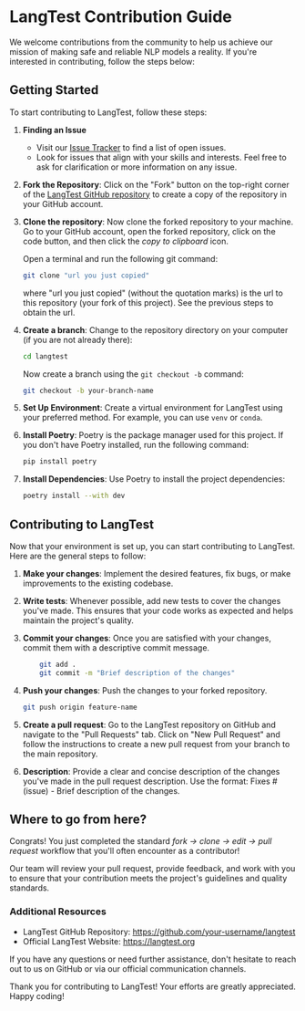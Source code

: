 # LangTest Contribution Guide

We welcome contributions from the community to help us achieve our mission of making safe and reliable NLP models a reality. If you're interested in contributing, follow the steps below:

## Getting Started

To start contributing to LangTest, follow these steps:

1. **Finding an Issue**

   - Visit our [Issue Tracker](https://github.com/JohnSnowLabs/langtest.git/issues) to find a list of open issues.
   - Look for issues that align with your skills and interests. Feel free to ask for clarification or more information on any issue.

2. **Fork the Repository**: Click on the "Fork" button on the top-right corner of the [LangTest GitHub repository](https://github.com/JohnSnowLabs/langtest.git) to create a copy of the repository in your GitHub account.

3. **Clone the repository**: Now clone the forked repository to your machine. Go to your GitHub account, open the forked repository, click on the code button, and then click the _copy to clipboard_ icon.

   Open a terminal and run the following git command:

   ```bash
   git clone "url you just copied"
   ```
   where "url you just copied" (without the quotation marks) is the url to this repository (your fork of this project). See the previous steps to obtain the url.

4. **Create a branch**: Change to the repository directory on your computer (if you are not already there):

   ```bash
   cd langtest
   ```

   Now create a branch using the `git checkout -b` command:

   ```bash
   git checkout -b your-branch-name
   ```

5. **Set Up Environment**: Create a virtual environment for LangTest using your preferred method. For example, you can use `venv` or `conda`.

6. **Install Poetry**: Poetry is the package manager used for this project. If you don't have Poetry installed, run the following command:

   ```bash
   pip install poetry
   ```

7. **Install Dependencies**: Use Poetry to install the project dependencies:

   ```bash
   poetry install --with dev
   ```

## Contributing to LangTest

Now that your environment is set up, you can start contributing to LangTest. Here are the general steps to follow:

1. **Make your changes**: Implement the desired features, fix bugs, or make improvements to the existing codebase.

2. **Write tests**: Whenever possible, add new tests to cover the changes you've made. This ensures that your code works as expected and helps maintain the project's quality.

3. **Commit your changes**: Once you are satisfied with your changes, commit them with a descriptive commit message.

    ```bash 
        git add .
        git commit -m "Brief description of the changes"
    ```
5. **Push your changes**: Push the changes to your forked repository.
    ```bash 
    git push origin feature-name
    ```

6. **Create a pull request**: Go to the LangTest repository on GitHub and navigate to the "Pull Requests" tab. Click on "New Pull Request" and follow the instructions to create a new pull request from your branch to the main repository.

7. **Description**: Provide a clear and concise description of the changes you've made in the pull request description. Use the format: Fixes # (issue) - Brief description of the changes.

## Where to go from here?

Congrats! You just completed the standard _fork -> clone -> edit -> pull request_ workflow that you'll often encounter as a contributor!

Our team will review your pull request, provide feedback, and work with you to ensure that your contribution meets the project's guidelines and quality standards.

### Additional Resources
- LangTest GitHub Repository: https://github.com/your-username/langtest
- Official LangTest Website: https://langtest.org

If you have any questions or need further assistance, don't hesitate to reach out to us on GitHub or via our official communication channels.

Thank you for contributing to LangTest! Your efforts are greatly appreciated. Happy coding!